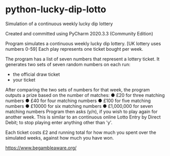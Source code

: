 # python-lucky-dip-lotto
Simulation of a continuous weekly lucky dip lottery

Created and committed using PyCharm 2020.3.3 (Community Edition)

Program simulates a continuous weekly lucky dip lottery. [UK lottery uses numbers 0-59]
Each play represents one ticket bought per week.

The program has a list of seven numbers that represent a lottery ticket.
It generates two sets of seven random numbers on each run:
- the official draw ticket
- your ticket

After comparing the two sets of numbers for that week,
the program outputs a prize based on the number of matches:
● £20 for three matching numbers
● £40 for four matching numbers
● £100 for five matching numbers
● £10000 for six matching numbers
● £1,000,000 for seven matching numbers
Program then asks (y/n), if you wish to play again for another week.
This is similar to an continuous online Lotto Entry by Direct Debit;
to stop playing enter anything other than 'y'.

Each ticket costs £2 and running total for how much you spent over the simulated weeks,
against how much you have won.

https://www.begambleaware.org/
